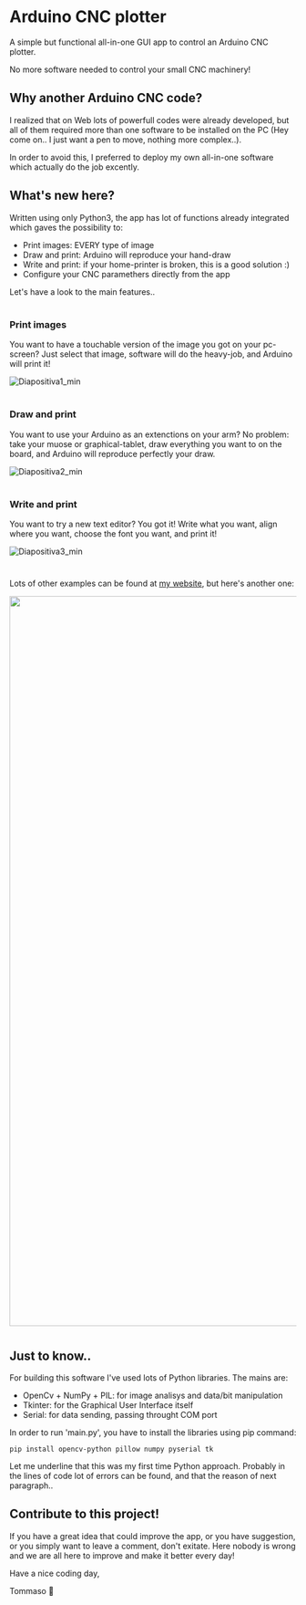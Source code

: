 # Arduino CNC plotter
A simple but functional all-in-one GUI app to control an Arduino CNC plotter.

No more software needed to control your small CNC machinery!

## Why another Arduino CNC code?
I realized that on Web lots of powerfull codes were already developed, but all of them required more than
one software to be installed on the PC (Hey come on.. I just want a pen to move, nothing more complex..).

In order to avoid this, I preferred to deploy my own all-in-one software which actually do the job excently.

## What's new here?
Written using only Python3, the app has lot of functions already integrated which gaves the possibility to:
- Print images: EVERY type of image
- Draw and print: Arduino will reproduce your hand-draw
- Write and print: if your home-printer is broken, this is a good solution :)
- Configure your CNC paramethers directly from the app

Let's have a look to the main features..

#
### Print images
You want to have a touchable version of the image you got on your pc-screen? Just select that image, software will do the heavy-job, and Arduino will print it!

![Diapositiva1_min](https://user-images.githubusercontent.com/67842431/112904631-83538280-90e9-11eb-9cf6-623580a3d507.jpg)

#
### Draw and print
You want to use your Arduino as an extenctions on your arm? No problem: take your muose or graphical-tablet, draw everything you want to on the board, and Arduino will reproduce 
perfectly your draw.

![Diapositiva2_min](https://user-images.githubusercontent.com/67842431/112904708-9d8d6080-90e9-11eb-840c-dccc4cb9e8f3.jpg)

#
### Write and print
You want to try a new text editor? You got it! Write what you want, align where you want, choose the font you want, and print it!

![Diapositiva3_min](https://user-images.githubusercontent.com/67842431/112904718-a2521480-90e9-11eb-9d2a-34c375fb1a66.jpg)

#
Lots of other examples can be found at [my website](http://bocchio.altervista.org/2021/Gorlu%20la%20stampante), but here's another one:

<img src="https://user-images.githubusercontent.com/67842431/112901097-9adc3c80-90e4-11eb-9527-207a1e6a146d.gif" width="1280"/>

#
## Just to know..
For building this software I've used lots of Python libraries. The mains are:
- OpenCv + NumPy + PIL: for image analisys and data/bit manipulation
- Tkinter: for the Graphical User Interface itself
- Serial: for data sending, passing throught COM port

In order to run 'main.py', you have to install the libraries using pip command: 
```
pip install opencv-python pillow numpy pyserial tk
```

Let me underline that this was my first time Python approach. Probably in the lines of code lot of errors can be found, and that the reason of next paragraph..

## Contribute to this project!
If you have a great idea that could improve the app, or you have suggestion, or you simply want to leave a comment, don't exitate. Here nobody is wrong and we are all here to
improve and make it better every day!

Have a nice coding day,

Tommaso :panda_face:
